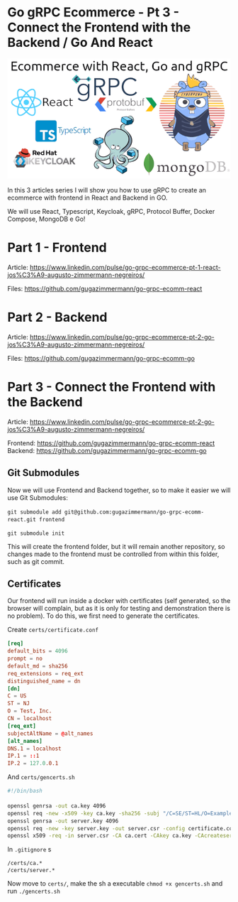# Go gRPC Ecommerce - Pt 3 - Connect the Frontend with the Backend / Go And React

![cover](imgs/cover.png)

In this 3 articles series I will show you how to use gRPC to create an ecommerce with frontend in React and Backend in GO.

We will use React, Typescript, Keycloak, gRPC, Protocol Buffer, Docker Compose, MongoDB e Go!

# Part 1 - Frontend

Article: https://www.linkedin.com/pulse/go-grpc-ecommerce-pt-1-react-jos%C3%A9-augusto-zimmermann-negreiros/

Files: https://github.com/gugazimmermann/go-grpc-ecomm-react

# Part 2 - Backend

Article: https://www.linkedin.com/pulse/go-grpc-ecommerce-pt-2-go-jos%C3%A9-augusto-zimmermann-negreiros/

Files: https://github.com/gugazimmermann/go-grpc-ecomm-go

# Part 3 - Connect the Frontend with the Backend

Article: https://www.linkedin.com/pulse/go-grpc-ecommerce-pt-2-go-jos%C3%A9-augusto-zimmermann-negreiros/

Frontend: https://github.com/gugazimmermann/go-grpc-ecomm-react
Backend: https://github.com/gugazimmermann/go-grpc-ecomm-go

## Git Submodules

Now we will use Frontend and Backend together, so to make it easier we will use Git Submodules:

`git submodule add git@github.com:gugazimmermann/go-grpc-ecomm-react.git frontend`

`git submodule init`

This will create the frontend folder, but it will remain another repository, so changes made to the frontend must be controlled from within this folder, such as git commit.

## Certificates

Our frontend will run inside a docker with certificates (self generated, so the browser will complain, but as it is only for testing and demonstration there is no problem). To do this, we first need to generate the certificates.

Create `certs/certificate.conf`

```conf
[req]
default_bits = 4096
prompt = no
default_md = sha256
req_extensions = req_ext
distinguished_name = dn
[dn]
C = US
ST = NJ
O = Test, Inc.
CN = localhost
[req_ext]
subjectAltName = @alt_names
[alt_names]
DNS.1 = localhost
IP.1 = ::1
IP.2 = 127.0.0.1

```

And `certs/gencerts.sh`

```bash
#!/bin/bash

openssl genrsa -out ca.key 4096
openssl req -new -x509 -key ca.key -sha256 -subj "/C=SE/ST=HL/O=Example, INC." -days 365 -out ca.cert
openssl genrsa -out server.key 4096
openssl req -new -key server.key -out server.csr -config certificate.conf
openssl x509 -req -in server.csr -CA ca.cert -CAkey ca.key -CAcreateserial -out server.crt -days 365 -sha256 -extfile certificate.conf -extensions req_ext

```

In `.gitignore`
s
```
/certs/ca.*
/certs/server.*

```

Now move to `certs/`, make the sh a executable `chmod +x gencerts.sh` and run `./gencerts.sh`

